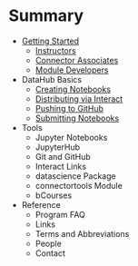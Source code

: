 # Summary

* [Getting Started](README.md)
  * [Instructors](/instructors.md)
  * [Connector Associates](connector-associates.md)
  * [Module Developers](module-developers.md)
* DataHub Basics
  * [Creating Notebooks](/datahub-basics/submitting-notebooks.md)
  * [Distributing via Interact](/datahub-basics/distributing-via-interact.md)
  * [Pushing to GitHub](/datahub-basics/pushing-to-github.md)
  * [Submitting Notebooks](/datahub-basics/submitting-notebooks.md)
* Tools
  * Jupyter Notebooks
  * JupyterHub
  * Git and GitHub
  * Interact Links
  * datascience Package
  * connectortools Module
  * bCourses
* Reference
  * Program FAQ
  * Links
  * Terms and Abbreviations
  * People
  * Contact



